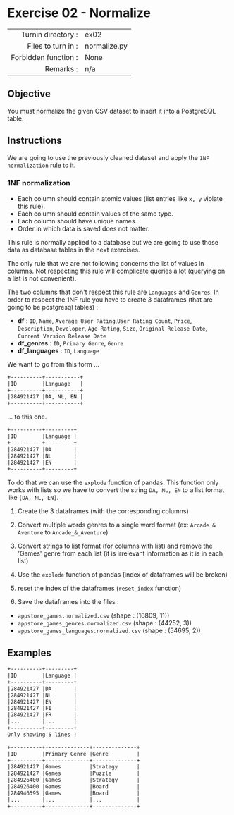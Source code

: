 # Exercise 02 - Normalize

|                         |                    |
| -----------------------:| ------------------ |
|   Turnin directory :    |  ex02              |
|   Files to turn in :    |  normalize.py      |
|   Forbidden function :  |  None              |
|   Remarks :             |  n/a               |


## Objective

You must normalize the given CSV dataset to insert it into a PostgreSQL table.

## Instructions

We are going to use the previously cleaned dataset and apply the `1NF normalization` rule to it.

### 1NF normalization
* Each column should contain atomic values (list entries like `x, y` violate this rule).
* Each column should contain values of the same type.
* Each column should have unique names.
* Order in which data is saved does not matter.

This rule is normally applied to a database but we are going to use those data as database tables in the next exercises.

The only rule that we are not following concerns the list of values in columns. Not respecting this rule will complicate queries a lot (querying on a list is not convenient).


The two columns that don't respect this rule are `Languages` and `Genres`. In order to respect the 1NF rule you have to create 3 dataframes (that are going to be postgresql tables) :

* **df** : `ID`, `Name`, `Average User Rating`,`User Rating Count`, `Price`, `Description`, `Developer`, `Age Rating`, `Size`, `Original Release Date`, `Current Version Release Date`
* **df_genres** : `ID`, `Primary Genre`, `Genre`
* **df_languages** : `ID`, `Language`

We want to go from this form ...

```txt
+----------+-----------+
|ID        |Language   |
+----------+-----------+
|284921427 |DA, NL, EN |
+----------+-----------+
```

... to this one.

```txt
+----------+---------+
|ID        |Language |
+----------+---------+
|284921427 |DA       |
|284921427 |NL       |
|284921427 |EN       |
+----------+---------+
```

To do that we can use the `explode` function of pandas. This function only works with lists so we have to convert the string `DA, NL, EN` to a list format like `[DA, NL, EN]`.

1) Create the 3 dataframes (with the corresponding columns)

2) Convert multiple words genres to a single word format (ex: `Arcade & Aventure` to `Arcade_&_Aventure`)

3) Convert strings to list format (for columns with list) and remove the 'Games' genre from each list (it is irrelevant information as it is in each list)

4) Use the `explode` function of pandas (index of dataframes will be broken)
5) reset the index of the dataframes (`reset_index` function)

6) Save the dataframes into the files :
* `appstore_games.normalized.csv` (shape : (16809, 11))
* `appstore_games_genres.normalized.csv` (shape : (44252, 3))
* `appstore_games_languages.normalized.csv` (shape : (54695, 2))

## Examples

```txt
+----------+---------+
|ID        |Language |
+----------+---------+
|284921427 |DA       |
|284921427 |NL       |
|284921427 |EN       |
|284921427 |FI       |
|284921427 |FR       |
|...       |...      |
+----------+---------+
Only showing 5 lines !
```

```txt
+----------+--------------+--------------+
|ID        |Primary Genre |Genre         |
+----------+--------------+--------------+
|284921427 |Games         |Strategy      |
|284921427 |Games         |Puzzle        |
|284926400 |Games         |Strategy      |
|284926400 |Games         |Board         |
|284946595 |Games         |Board         |
|...       |...           |...           |
+----------+--------------+--------------+
```